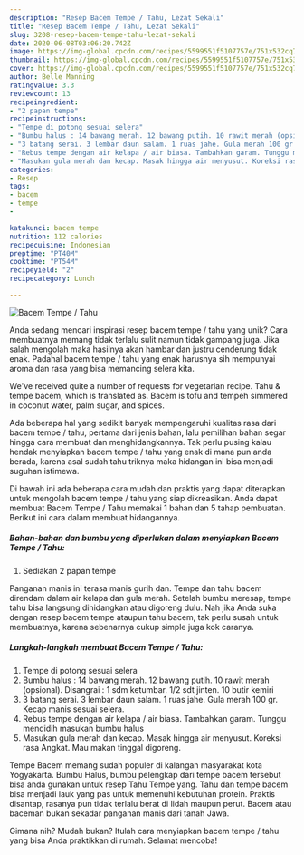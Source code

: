 ```yaml
---
description: "Resep Bacem Tempe / Tahu, Lezat Sekali"
title: "Resep Bacem Tempe / Tahu, Lezat Sekali"
slug: 3208-resep-bacem-tempe-tahu-lezat-sekali
date: 2020-06-08T03:06:20.742Z
image: https://img-global.cpcdn.com/recipes/5599551f5107757e/751x532cq70/bacem-tempe-tahu-foto-resep-utama.jpg
thumbnail: https://img-global.cpcdn.com/recipes/5599551f5107757e/751x532cq70/bacem-tempe-tahu-foto-resep-utama.jpg
cover: https://img-global.cpcdn.com/recipes/5599551f5107757e/751x532cq70/bacem-tempe-tahu-foto-resep-utama.jpg
author: Belle Manning
ratingvalue: 3.3
reviewcount: 13
recipeingredient:
- "2 papan tempe"
recipeinstructions:
- "Tempe di potong sesuai selera"
- "Bumbu halus : 14 bawang merah. 12 bawang putih. 10 rawit merah (opsional). Disangrai : 1 sdm ketumbar. 1/2 sdt jinten. 10 butir kemiri"
- "3 batang serai. 3 lembar daun salam. 1 ruas jahe. Gula merah 100 gr. Kecap manis sesuai selera."
- "Rebus tempe dengan air kelapa / air biasa. Tambahkan garam. Tunggu mendidih masukan bumbu halus"
- "Masukan gula merah dan kecap. Masak hingga air menyusut. Koreksi rasa Angkat. Mau makan tinggal digoreng."
categories:
- Resep
tags:
- bacem
- tempe
- 

katakunci: bacem tempe  
nutrition: 112 calories
recipecuisine: Indonesian
preptime: "PT40M"
cooktime: "PT54M"
recipeyield: "2"
recipecategory: Lunch

---
```



![Bacem Tempe / Tahu](https://img-global.cpcdn.com/recipes/5599551f5107757e/751x532cq70/bacem-tempe-tahu-foto-resep-utama.jpg)

Anda sedang mencari inspirasi resep bacem tempe / tahu yang unik? Cara membuatnya memang tidak terlalu sulit namun tidak gampang juga. Jika salah mengolah maka hasilnya akan hambar dan justru cenderung tidak enak. Padahal bacem tempe / tahu yang enak harusnya sih mempunyai aroma dan rasa yang bisa memancing selera kita.

We&#39;ve received quite a number of requests for vegetarian recipe. Tahu &amp; tempe bacem, which is translated as. Bacem is tofu and tempeh simmered in coconut water, palm sugar, and spices.

Ada beberapa hal yang sedikit banyak mempengaruhi kualitas rasa dari bacem tempe / tahu, pertama dari jenis bahan, lalu pemilihan bahan segar hingga cara membuat dan menghidangkannya. Tak perlu pusing kalau hendak menyiapkan bacem tempe / tahu yang enak di mana pun anda berada, karena asal sudah tahu triknya maka hidangan ini bisa menjadi suguhan istimewa.


Di bawah ini ada beberapa cara mudah dan praktis yang dapat diterapkan untuk mengolah bacem tempe / tahu yang siap dikreasikan. Anda dapat membuat Bacem Tempe / Tahu memakai 1 bahan dan 5 tahap pembuatan. Berikut ini cara dalam membuat hidangannya.

<!--inarticleads1-->

##### Bahan-bahan dan bumbu yang diperlukan dalam menyiapkan Bacem Tempe / Tahu:

1. Sediakan 2 papan tempe


Panganan manis ini terasa manis gurih dan. Tempe dan tahu bacem direndam dalam air kelapa dan gula merah. Setelah bumbu meresap, tempe tahu bisa langsung dihidangkan atau digoreng dulu. Nah jika Anda suka dengan resep bacem tempe ataupun tahu bacem, tak perlu susah untuk membuatnya, karena sebenarnya cukup simple juga kok caranya. 

<!--inarticleads2-->

##### Langkah-langkah membuat Bacem Tempe / Tahu:

1. Tempe di potong sesuai selera
1. Bumbu halus : 14 bawang merah. 12 bawang putih. 10 rawit merah (opsional). Disangrai : 1 sdm ketumbar. 1/2 sdt jinten. 10 butir kemiri
1. 3 batang serai. 3 lembar daun salam. 1 ruas jahe. Gula merah 100 gr. Kecap manis sesuai selera.
1. Rebus tempe dengan air kelapa / air biasa. Tambahkan garam. Tunggu mendidih masukan bumbu halus
1. Masukan gula merah dan kecap. Masak hingga air menyusut. Koreksi rasa Angkat. Mau makan tinggal digoreng.


Tempe Bacem memang sudah populer di kalangan masyarakat kota Yogyakarta. Bumbu Halus, bumbu pelengkap dari tempe bacem tersebut bisa anda gunakan untuk resep Tahu Tempe yang. Tahu dan tempe bacem bisa menjadi lauk yang pas untuk memenuhi kebutuhan protein. Praktis disantap, rasanya pun tidak terlalu berat di lidah maupun perut. Bacem atau baceman bukan sekadar panganan manis dari tanah Jawa. 

Gimana nih? Mudah bukan? Itulah cara menyiapkan bacem tempe / tahu yang bisa Anda praktikkan di rumah. Selamat mencoba!
